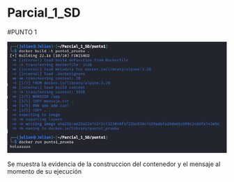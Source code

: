 # Parcial_1_SD

#PUNTO 1

![Texto alternativo](https://github.com/julianceron64/Parcial_1_SD/blob/main/punto1/Captura%20de%20pantalla%202025-09-03%20185955.png)

Se muestra la evidencia de la construccion del contenedor y el mensaje al momento de su ejecución
